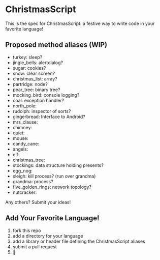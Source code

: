# ChristmasScript

This is the spec for ChristmasScript: a festive way to write code in your
favorite language!

## Proposed method aliases (WIP)

- turkey: sleep?
- jingle_bells: alertdialog?
- sugar: cookies?
- snow: clear screen?
- christmas_list: array?
- partridge: node?
- pear_tree: binary tree?
- mocking_bird: console logging?
- coal: exception handler?
- north_pole:
- rudolph: inspector of sorts?
- gingerbread: Interface to Android?
- mrs_clause:
- chimney:
- quiet:
- mouse:
- candy_cane:
- angels:
- elf:
- christmas_tree:
- stockings: data structure holding presents?
- egg_nog:
- sleigh: kill process? (run over grandma)
- grandma: process?
- five_golden_rings: network topology?
- nutcracker:

Any others? Submit your ideas!

## Add Your Favorite Language!

1. fork this repo
2. add a directory for your language
3. add a library or header file defining the ChristmasScript aliases
4. submit a pull request
5. :santa:
